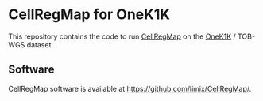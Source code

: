 # CellRegMap for OneK1K
This repository contains the code to run [CellRegMap](https://www.biorxiv.org/content/10.1101/2021.09.01.458524v1) on the [OneK1K](https://www.garvan.org.au/research/garvan-weizmann/research) / TOB-WGS dataset.

## Software
CellRegMap software is available at https://github.com/limix/CellRegMap/.
